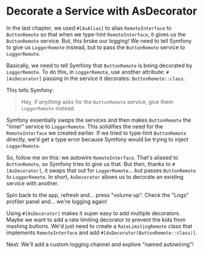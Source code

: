# Decorate a Service with AsDecorator

In the last chapter, we used `#[AsAlias]` to alias `RemoteInterface` to
`ButtonRemote` so that when we type-hint `RemoteInterface`, it gives us the
`ButtonRemote` service. But, this broke our logging! We need to tell Symfony
to give us `LoggerRemote` instead, but to pass the `ButtonRemote` service *to*
`LoggerRemote`.

Basically, we need to tell Symfony that `ButtonRemote` is being decorated by `LoggerRemote`.
To do this, in `LoggerRemote`, use another attribute: `#[AsDecorator]` passing
in the service it decorates: `ButtonRemote::class`.

This tells Symfony:

> Hey, if *anything* asks for the `ButtonRemote` service, give them `LoggerRemote` instead.

Symfony essentially *swaps* the services and then makes `ButtonRemote` the "inner" service
to `LoggerRemote`. This solidifies the need for the `RemoteInterface` we
created earlier. If we tried to type-hint `ButtonRemote` directly, we'd
get a type error because Symfony would be trying to inject `LoggerRemote`.

So, follow me on this: we autowire `RemoteInterface`. That's aliased to `ButtonRemote`,
so Symfony tries to give us that. But *then*, thanks to `#[AsDecorator]`, it swaps
that out for `LoggerRemote`... but passes `ButtonRemote` *to* `LoggerRemote`. In
short, `AsDecorator` allows us to decorate an existing service with another.

Spin back to the app, refresh and... press "volume up". Check the "Logs" profiler
panel and... we're logging again!

Using `#[AsDecorator]` makes it super easy to add multiple decorators. Maybe we want
to add a rate limiting decorator to prevent the kids from mashing buttons. We'd just
need to create a `RateLimitingRemote` class that implements `RemoteInterface` and add
`#[AsDecorator(ButtonRemote::class)]`.

Next: We'll add a custom logging channel and explore "named autowiring"!
